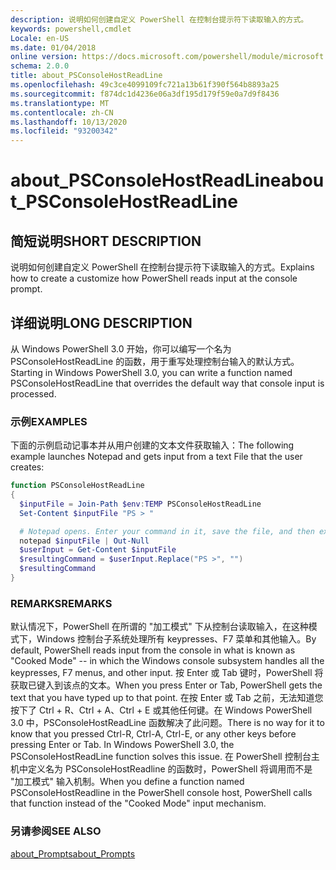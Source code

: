 ```yaml
---
description: 说明如何创建自定义 PowerShell 在控制台提示符下读取输入的方式。
keywords: powershell,cmdlet
Locale: en-US
ms.date: 01/04/2018
online version: https://docs.microsoft.com/powershell/module/microsoft.powershell.core/about/about_psconsolehostreadline?view=powershell-7&WT.mc_id=ps-gethelp
schema: 2.0.0
title: about_PSConsoleHostReadLine
ms.openlocfilehash: 49c3ce4099109fc721a13b61f390f564b8893a25
ms.sourcegitcommit: f874dc1d4236e06a3df195d179f59e0a7d9f8436
ms.translationtype: MT
ms.contentlocale: zh-CN
ms.lasthandoff: 10/13/2020
ms.locfileid: "93200342"
---
```

# <a name="about_psconsolehostreadline"></a><span data-ttu-id="0d7f6-104">about_PSConsoleHostReadLine</span><span class="sxs-lookup"><span data-stu-id="0d7f6-104">about_PSConsoleHostReadLine</span></span>

## <a name="short-description"></a><span data-ttu-id="0d7f6-105">简短说明</span><span class="sxs-lookup"><span data-stu-id="0d7f6-105">SHORT DESCRIPTION</span></span>
<span data-ttu-id="0d7f6-106">说明如何创建自定义 PowerShell 在控制台提示符下读取输入的方式。</span><span class="sxs-lookup"><span data-stu-id="0d7f6-106">Explains how to create a customize how PowerShell reads input at the console prompt.</span></span>

## <a name="long-description"></a><span data-ttu-id="0d7f6-107">详细说明</span><span class="sxs-lookup"><span data-stu-id="0d7f6-107">LONG DESCRIPTION</span></span>

<span data-ttu-id="0d7f6-108">从 Windows PowerShell 3.0 开始，你可以编写一个名为 PSConsoleHostReadLine 的函数，用于重写处理控制台输入的默认方式。</span><span class="sxs-lookup"><span data-stu-id="0d7f6-108">Starting in Windows PowerShell 3.0, you can write a function named PSConsoleHostReadLine that overrides the default way that console input is processed.</span></span>

### <a name="examples"></a><span data-ttu-id="0d7f6-109">示例</span><span class="sxs-lookup"><span data-stu-id="0d7f6-109">EXAMPLES</span></span>

<span data-ttu-id="0d7f6-110">下面的示例启动记事本并从用户创建的文本文件获取输入：</span><span class="sxs-lookup"><span data-stu-id="0d7f6-110">The following example launches Notepad and gets input from a text File that the user creates:</span></span>

```powershell
function PSConsoleHostReadLine
{
  $inputFile = Join-Path $env:TEMP PSConsoleHostReadLine
  Set-Content $inputFile "PS > "

  # Notepad opens. Enter your command in it, save the file, and then exit.
  notepad $inputFile | Out-Null
  $userInput = Get-Content $inputFile
  $resultingCommand = $userInput.Replace("PS >", "")
  $resultingCommand
}
```

### <a name="remarks"></a><span data-ttu-id="0d7f6-111">REMARKS</span><span class="sxs-lookup"><span data-stu-id="0d7f6-111">REMARKS</span></span>

<span data-ttu-id="0d7f6-112">默认情况下，PowerShell 在所谓的 "加工模式" 下从控制台读取输入，在这种模式下，Windows 控制台子系统处理所有 keypresses、F7 菜单和其他输入。</span><span class="sxs-lookup"><span data-stu-id="0d7f6-112">By default, PowerShell reads input from the console in what is known as "Cooked Mode" -- in which the Windows console subsystem handles all the keypresses, F7 menus, and other input.</span></span> <span data-ttu-id="0d7f6-113">按 Enter 或 Tab 键时，PowerShell 将获取已键入到该点的文本。</span><span class="sxs-lookup"><span data-stu-id="0d7f6-113">When you press Enter or Tab, PowerShell gets the text that you have typed up to that point.</span></span> <span data-ttu-id="0d7f6-114">在按 Enter 或 Tab 之前，无法知道您按下了 Ctrl + R、Ctrl + A、Ctrl + E 或其他任何键。在 Windows PowerShell 3.0 中，PSConsoleHostReadLine 函数解决了此问题。</span><span class="sxs-lookup"><span data-stu-id="0d7f6-114">There is no way for it to know that you pressed Ctrl-R, Ctrl-A, Ctrl-E, or any other keys before pressing Enter or Tab. In Windows PowerShell 3.0, the PSConsoleHostReadLine function solves this issue.</span></span> <span data-ttu-id="0d7f6-115">在 PowerShell 控制台主机中定义名为 PSConsoleHostReadline 的函数时，PowerShell 将调用而不是 "加工模式" 输入机制。</span><span class="sxs-lookup"><span data-stu-id="0d7f6-115">When you define a function named PSConsoleHostReadline in the PowerShell console host, PowerShell calls that function instead of the "Cooked Mode" input mechanism.</span></span>

### <a name="see-also"></a><span data-ttu-id="0d7f6-116">另请参阅</span><span class="sxs-lookup"><span data-stu-id="0d7f6-116">SEE ALSO</span></span>

[<span data-ttu-id="0d7f6-117">about_Prompts</span><span class="sxs-lookup"><span data-stu-id="0d7f6-117">about_Prompts</span></span>](about_Prompts.md)
